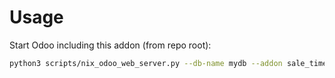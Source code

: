 # Usage

Start Odoo including this addon (from repo root):

```bash
python3 scripts/nix_odoo_web_server.py --db-name mydb --addon sale_timesheet_line_exclude
```
